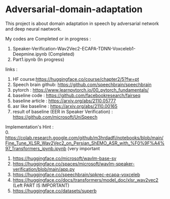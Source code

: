 # Adversarial-domain-adaptation
This  project is about domain adaptation in speech by adversarial network and deep neural naetwork.</br>

My codes are Completed or in progress :</br>

1.  Speaker-Verification-Wav2Vec2-ECAPA-TDNN-Voxceleb1-Deepmine.ipynb (Completed)</br>
2.  Part1.ipynb (In progress)</br>

links :</br>

1.  HF course:https://huggingface.co/course/chapter2/5?fw=pt</br>
2.  Speech brain github: https://github.com/speechbrain/speechbrain</br>
3.  pytorch : https://www.learnpytorch.io/00_pytorch_fundamentals/</br>
4.  baseline code : https://github.com/facebookresearch/fairseq</br>
5.  baseline article : https://arxiv.org/abs/2110.05777</br>
6.  asr like baseline : https://arxiv.org/abs/2110.00165</br>
7. result of baseline (EER in Speaker Verification) : https://github.com/microsoft/UniSpeech</br>


Implementation's Hint : </br>
0. https://colab.research.google.com/github/m3hrdadfi/notebooks/blob/main/Fine_Tune_XLSR_Wav2Vec2_on_Persian_ShEMO_ASR_with_%F0%9F%A4%97_Transformers_ipynb.ipynb (very important</br>
1. https://huggingface.co/microsoft/wavlm-base-sv</br>
2. https://huggingface.co/spaces/microsoft/wavlm-speaker-verification/blob/main/app.py</br>
3. https://huggingface.co/speechbrain/spkrec-ecapa-voxceleb</br>
4. https://huggingface.co/docs/transformers/model_doc/xlsr_wav2vec2 (Left PART IS IMPORTANT)</br>
5. https://huggingface.co/datasets/superb</br>
